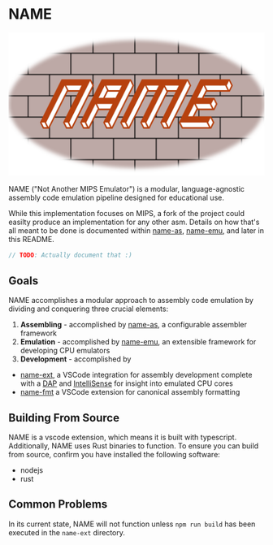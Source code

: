 # NAME

![logo](logo/logo.png)

NAME ("Not Another MIPS Emulator") is a modular, language-agnostic assembly code emulation pipeline designed for educational use.

While this implementation focuses on MIPS, a fork of the project could easilty produce an implementation for any other asm.
Details on how that's all meant to be done is documented within [name-as](name-as), [name-emu](name-emu), and later in this README.

```rust
// TODO: Actually document that :)
```

## Goals

NAME accomplishes a modular approach to assembly code emulation by dividing and conquering three crucial elements:

1. **Assembling** - accomplished by [name-as](name-as), a configurable assembler framework 
2. **Emulation** - accomplished by [name-emu](name-emu), an extensible framework for developing CPU emulators
3. **Development** - accomplished by 
  - [name-ext](name-ext), a VSCode integration for assembly development complete with a [DAP](https://microsoft.github.io/debug-adapter-protocol//) and [IntelliSense](https://learn.microsoft.com/en-us/visualstudio/ide/using-intellisense) for insight into emulated CPU cores
  - [name-fmt](name-fmt) a VSCode extension for canonical assembly formatting

## Building From Source

NAME is a vscode extension, which means it is built with typescript. Additionally, NAME uses Rust binaries to function. To ensure you can build from source, confirm you have installed the following software:
 - nodejs
 - rust

## Common Problems

In its current state, NAME will not function unless `npm run build` has been executed in the `name-ext` directory.